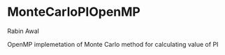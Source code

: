 # MonteCarloPIOpenMP

Rabin Awal 

OpenMP implemetation of Monte Carlo method for calculating value of PI
